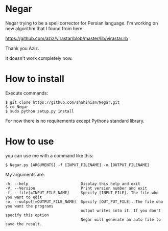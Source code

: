 ﻿Negar
=====

Negar trying to be a spell corrector for Persian language. I'm working on new algorithm that I found from here:

https://github.com/aziz/virastar/blob/master/lib/virastar.rb

Thank you Aziz.

It doesn't work completely now. 

How to install
=====

Execute commands:

    $ git clone https://github.com/shahinism/Negar.git
    $ cd Negar
    $ sudo python setup.py install

For now there is no requirements except Pythons standard library.

How to use
=====

you can use me with a command like this:

    $ Negar.py [ARGUMENTS] -f [INPUT_FILENAME] -o [OUTPUT_FILENAME]

My arguments are:

    -h, --help                       Display this help and exit
    -V, --Version                    Print version number and exit
    -f, --file[=INPUT_FILE_NAME]     Specify [INPUT_FILE]. The file who you want to edit
    -o, --output[=OUTPUT_FILE_NAME]  Specify [OUT_PUT_FILE]. The file who you want the programs
                                     output writes into it. If you don't specify this option
                                     Negar will generate an auto file to save the result.

